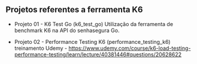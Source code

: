 ## Projetos referentes a ferramenta K6 ##

- Projeto 01 - K6 Test Go (k6_test_go)
    Utilização da ferramenta de benchmark K6 na API do senhasegura Go.

- Projeto 02 - Performance Testing K6 (performance_testing_k6)
    treinamento Udemy - https://www.udemy.com/course/k6-load-testing-performance-testing/learn/lecture/40381446#questions/20628622